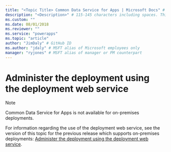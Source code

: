 ```yaml
---
title: "<Topic Title> Common Data Service for Apps | Microsoft Docs" # Intent and product brand in a unique string of 43-59 chars including spaces
description: "<Description>" # 115-145 characters including spaces. This abstract displays in the search result.
ms.custom: ""
ms.date: 08/01/2018
ms.reviewer: ""
ms.service: "powerapps"
ms.topic: "article"
author: "JimDaly" # GitHub ID
ms.author: "jdaly" # MSFT alias of Microsoft employees only
manager: "ryjones" # MSFT alias of manager or PM counterpart
---
```

# Administer the deployment using the deployment web service

> [!NOTE]
> Common Data Service for Apps is not available for on-premises deployments.

For information regarding the use of the deployment web service, see the version of this topic for the previous release which supports on-premises deployments: [Administer the deployment using the deployment web service](https://msdn.microsoft.com/library/gg327886.aspx).